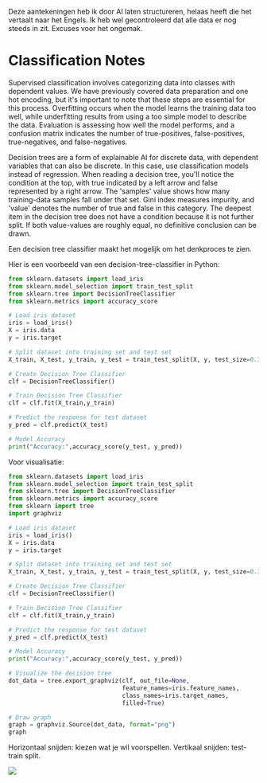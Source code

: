 Deze aantekeningen heb ik door AI laten structureren, helaas heeft die het vertaalt naar het Engels. Ik heb wel gecontroleerd dat alle data er nog steeds in zit. Excuses voor het ongemak.

# Classification Notes
Supervised classification involves categorizing data into classes with dependent values. We have previously covered data preparation and one hot encoding, but it's important to note that these steps are essential for this process. Overfitting occurs when the model learns the training data too well, while underfitting results from using a too simple model to describe the data. Evaluation is assessing how well the model performs, and a confusion matrix indicates the number of true-positives, false-positives, true-negatives, and false-negatives.

Decision trees are a form of explainable AI for discrete data, with dependent variables that can also be discrete. In this case, use classification models instead of regression. When reading a decision tree, you'll notice the condition at the top, with true indicated by a left arrow and false represented by a right arrow. The 'samples' value shows how many training-data samples fall under that set. Gini index measures impurity, and 'value' denotes the number of true and false in this category. The deepest item in the decision tree does not have a condition because it is not further split. If both value-values are roughly equal, no definitive conclusion can be drawn.

Een decision tree classifier maakt het mogelijk om het denkproces te zien.

Hier is een voorbeeld van een decision-tree-classifier in Python:

```py
from sklearn.datasets import load_iris
from sklearn.model_selection import train_test_split
from sklearn.tree import DecisionTreeClassifier
from sklearn.metrics import accuracy_score

# Load iris dataset
iris = load_iris()
X = iris.data
y = iris.target

# Split dataset into training set and test set
X_train, X_test, y_train, y_test = train_test_split(X, y, test_size=0.3) # 70% training and 30% test

# Create Decision Tree Classifier
clf = DecisionTreeClassifier()

# Train Decision Tree Classifier
clf = clf.fit(X_train,y_train)

# Predict the response for test dataset
y_pred = clf.predict(X_test)

# Model Accuracy
print("Accuracy:",accuracy_score(y_test, y_pred))
```

Voor visualisatie:
```py
from sklearn.datasets import load_iris
from sklearn.model_selection import train_test_split
from sklearn.tree import DecisionTreeClassifier
from sklearn.metrics import accuracy_score
from sklearn import tree
import graphviz 

# Load iris dataset
iris = load_iris()
X = iris.data
y = iris.target

# Split dataset into training set and test set
X_train, X_test, y_train, y_test = train_test_split(X, y, test_size=0.3) # 70% training and 30% test

# Create Decision Tree Classifier
clf = DecisionTreeClassifier()

# Train Decision Tree Classifier
clf = clf.fit(X_train,y_train)

# Predict the response for test dataset
y_pred = clf.predict(X_test)

# Model Accuracy
print("Accuracy:",accuracy_score(y_test, y_pred))

# Visualize the decision tree
dot_data = tree.export_graphviz(clf, out_file=None, 
                                feature_names=iris.feature_names,  
                                class_names=iris.target_names,
                                filled=True)

# Draw graph
graph = graphviz.Source(dot_data, format="png") 
graph
```

Horizontaal snijden: kiezen wat je wil voorspellen.
Vertikaal snijden: test-train split.

<img src="Leerjaar2/DEDS/1.heic" />
